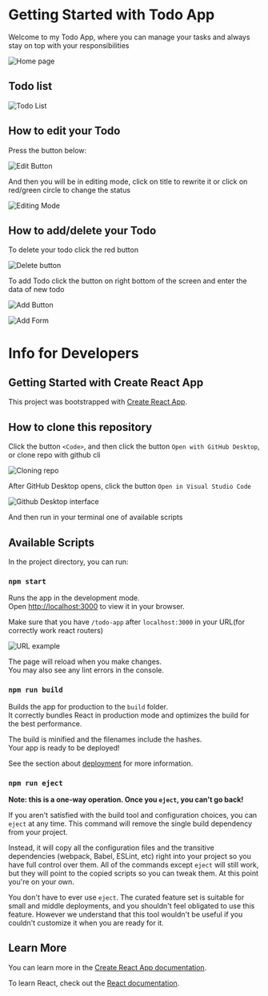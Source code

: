 # Getting Started with Todo App

Welcome to my Todo App, where you can manage your tasks and always stay on top with your responsibilities

![Home page](./assets/home-page.png)

## Todo list

![Todo List](./assets//todo-page.png)

## How to edit your Todo

Press the button below:

![Edit Button](./assets/edit-button.png)

And then you will be in editing mode, click on title to rewrite it or click on red/green circle to change the status

![Editing Mode](./assets/editing-mode.png)

## How to add/delete your Todo

To delete your todo click the red button

![Delete button](./assets/delete-btn.png)

To add Todo click the button on right bottom of the screen and enter the data of new todo

![Add Button](./assets/add-btn.png)

![Add Form](./assets/create-form.png)



# Info for Developers

## Getting Started with Create React App

This project was bootstrapped with [Create React App](https://github.com/facebook/create-react-app).

## How to clone this repository

Click the button `<Code>`, and then click the button `Open with GitHub Desktop`, or clone repo with github cli

![Cloning repo](./assets/clone-example.png)

After GitHub Desktop opens, click the button `Open in Visual Studio Code`

![Github Desktop interface](./assets//gh-desktop-example.png)

And then run in your terminal one of available scripts

## Available Scripts

In the project directory, you can run:

### `npm start`

Runs the app in the development mode.\
Open [http://localhost:3000](http://localhost:3000) to view it in your browser.

Make sure that you have `/todo-app` after `localhost:3000` in your URL(for correctly work react routers)

![URL example](./assets/url-example.png)

The page will reload when you make changes.\
You may also see any lint errors in the console.

### `npm run build`

Builds the app for production to the `build` folder.\
It correctly bundles React in production mode and optimizes the build for the best performance.

The build is minified and the filenames include the hashes.\
Your app is ready to be deployed!

See the section about [deployment](https://facebook.github.io/create-react-app/docs/deployment) for more information.

### `npm run eject`

**Note: this is a one-way operation. Once you `eject`, you can't go back!**

If you aren't satisfied with the build tool and configuration choices, you can `eject` at any time. This command will remove the single build dependency from your project.

Instead, it will copy all the configuration files and the transitive dependencies (webpack, Babel, ESLint, etc) right into your project so you have full control over them. All of the commands except `eject` will still work, but they will point to the copied scripts so you can tweak them. At this point you're on your own.

You don't have to ever use `eject`. The curated feature set is suitable for small and middle deployments, and you shouldn't feel obligated to use this feature. However we understand that this tool wouldn't be useful if you couldn't customize it when you are ready for it.

## Learn More

You can learn more in the [Create React App documentation](https://facebook.github.io/create-react-app/docs/getting-started).

To learn React, check out the [React documentation](https://reactjs.org/).
